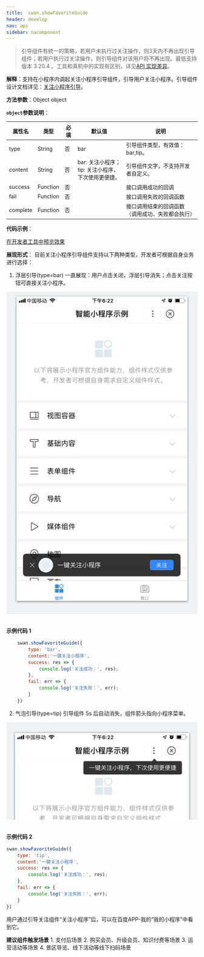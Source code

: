 ```yaml
---
title:  swan.showFavoriteGuide
header: develop
nav: api
sidebar: nacomponent
---
```


  

> 引导组件有统一的策略，若用户未执行过关注操作，则3天内不再出现引导组件；若用户执行过关注操作，则引导组件对该用户将不再出现。最低支持版本 3.20.4 。工具和真机中的实现有区别，详见[API 实现差异](https://smartprogram.baidu.com/docs/develop/devtools/diff/)。

**解释**：支持在小程序内调起关注小程序引导组件，引导用户关注小程序。引导组件设计文档详见：<a href="http://smartprogram.baidu.com/docs/design/component/guide_add/">关注小程序引导</a>。



**方法参数**：Object object

**`object`参数说明**：

|属性名 |类型  |必填 | 默认值 |说明|
|---- | ---- | ---- | ----|----|
|type |String | 否 | bar| 引导组件类型，有效值： bar,tip。 |
|content |String| 否 |bar: 关注小程序；<br> tip: 关注小程序，下次使用更便捷。| 引导组件文字，不支持开发者自定义。|
|success |Function  |  否 | | 接口调用成功的回调|
|fail   | Function |   否  | | 接口调用失败的回调函数|
|complete  |  Function |   否 | | 接口调用结束的回调函数（调用成功、失败都会执行）|

**代码示例**：

<a href="swanide://fragment/e067d7b02af88008e08fa4bcb26906a51569378513731" title="在开发者工具中预览效果" target="_self">在开发者工具中预览效果</a>


**展现形式**：
目前关注小程序引导组件支持以下两种类型，开发者可根据自身业务进行选择：

1. 浮层引导(type=bar)
    一直展现：用户点击关闭，浮层引导消失；点击关注按钮可直接关注小程序。

<div class="m-doc-custom-examples">
    <div class="m-doc-custom-examples-correct">
        <img src="../../../../img/api/nacomponent/强引导.png">
    </div>
    <div class="m-doc-custom-examples-correct">
        <img src=" ">
    </div>      
</div>
  

**示例代码 1**

```javascript
    swan.showFavoriteGuide({
        type: 'bar',
        content:'一键关注小程序',
        success: res => {
            console.log('关注成功：', res);
        },
        fail: err => {
            console.log('关注失败：', err);
        }
    })
```

2. 气泡引导(type=tip)
    引导组件 5s 后自动消失，组件箭头指向小程序菜单。
  
<div class="m-doc-custom-examples">
    <div class="m-doc-custom-examples-correct">
        <img src="../../../../img/api/nacomponent/弱引导.png">
    </div>
    <div class="m-doc-custom-examples-correct">
        <img src=" ">
    </div>  
</div>

**示例代码 2**

```javascript
swan.showFavoriteGuide({
    type: 'tip',
    content:'一键关注小程序',
    success: res => {
        console.log('关注成功：', res);
    },
    fail: err => {
        console.log('关注失败：', err);
    }
})
```

用户通过引导关注组件“关注小程序”后，可以在百度APP-我的“我的小程序”中看到它。


**建议组件触发场景**
1. 支付后场景
2. 购买会员、升级会员、知识付费等场景
3. 运营活动等场景
4. 景区导览、线下活动等线下扫码场景

